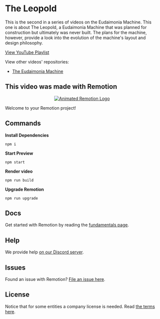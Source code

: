 # The Leopold

This is the second in a series of videos on the Eudaimonia Machine. This one is about The Leopold, a Eudaimonia Machine that was planned for construction but ultimately was never built. The plans for the machine, however, provide a look into the evolution of the machine's layout and design philosophy.

[View YouTube Playlist](https://www.youtube.com/watch?v=IyRB3SbGnaY&list=PLliaWoyhTnjF6oQFYjviMGY4zAJHZHS2M)

View other videos' repositories:

- [The Eudaimonia Machine](https://github.com/brenjamin/eudaimonia-machine-video)

## This video was made with Remotion

<p align="center">
  <a href="https://github.com/remotion-dev/logo">
    <picture>
      <source media="(prefers-color-scheme: dark)" srcset="https://github.com/remotion-dev/logo/raw/main/animated-logo-banner-dark.gif">
      <img alt="Animated Remotion Logo" src="https://github.com/remotion-dev/logo/raw/main/animated-logo-banner-light.gif">
    </picture>
  </a>
</p>

Welcome to your Remotion project!

## Commands

**Install Dependencies**

```console
npm i
```

**Start Preview**

```console
npm start
```

**Render video**

```console
npm run build
```

**Upgrade Remotion**

```console
npm run upgrade
```

## Docs

Get started with Remotion by reading the [fundamentals page](https://www.remotion.dev/docs/the-fundamentals).

## Help

We provide help [on our Discord server](https://discord.gg/6VzzNDwUwV).

## Issues

Found an issue with Remotion? [File an issue here](https://github.com/remotion-dev/remotion/issues/new).

## License

Notice that for some entities a company license is needed. Read [the terms here](https://github.com/remotion-dev/remotion/blob/main/LICENSE.md).
